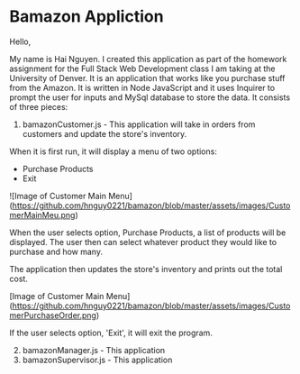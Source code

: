 # Bamazon Appliction

Hello,

My name is Hai Nguyen. I created this application as part of the homework assignment for the Full Stack Web Development class I am taking at the University of Denver. It is an application that works like you purchase stuff from the Amazon. It is written in Node JavaScript and it uses Inquirer to prompt the user for inputs and MySql database to store the data. It consists of three pieces:

1. bamazonCustomer.js - This application will take in orders from customers and update the store's inventory. 

When it is first run, it will display a menu of two options:
* Purchase Products
* Exit

![Image of Customer Main Menu]
(https://github.com/hnguy0221/bamazon/blob/master/assets/images/CustomerMainMeu.png)

When the user selects option, Purchase Products, a list of products will be displayed. The user then can select whatever product they would like to purchase and how many. 

The application then updates the store's inventory and prints out the total cost.

[Image of Customer Main Menu]
(https://github.com/hnguy0221/bamazon/blob/master/assets/images/CustomerPurchaseOrder.png)

If the user selects option, 'Exit', it will exit the program.

2. bamazonManager.js - This application 
3. bamazonSupervisor.js - This application 
